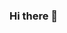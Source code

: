 ### Hi there 👋

<!--
**keep-real2002/keep-real2002** is a ✨ _special_ ✨ repository because its `README.md` (this file) appears on your GitHub profile.
一名福州大学的大一新生，真真实实的计算机小白，哭了。~~间歇性踌躇满志，持续性混吃等死~~。
在大一上学期学习了高等数学，线性代数，c++等技能，还会一点点乐器，除此之外,~~一无是处~~。

